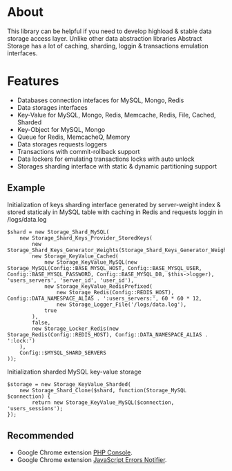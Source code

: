 # About

This library can be helpful if you need to develop highload & stable data storage access layer. Unlike other data abstraction libraries Abstract Storage has a lot of caching, sharding, loggin & transactions emulation interfaces.

# Features

* Databases connection intefaces for MySQL, Mongo, Redis
* Data storages interfaces
 * Key-Value for MySQL, Mongo, Redis, Memcache, Redis, File, Cached, Sharded
 * Key-Object for MySQL, Mongo
 * Queue for Redis, MemcacheQ, Memory
* Data storages requests loggers
* Transactions with commit-rollback support
* Data lockers for emulating transactions locks with auto unlock
* Storages sharding interface with static & dynamic partitioning support


## Example

Initialization of keys sharding interface generated by server-weight index & stored staticaly in MySQL table with caching in Redis and requests loggin in /logs/data.log

	$shard = new Storage_Shard_MySQL(
		new Storage_Shard_Keys_Provider_StoredKeys(
			new Storage_Shard_Keys_Generator_Weights(Storage_Shard_Keys_Generator_Weights::getWeightsFromMultiArray(Config::$MYSQL_SHARD_SERVERS)),
			new Storage_KeyValue_Cached(
				new Storage_KeyValue_MySQL(new Storage_MySQL(Config::BASE_MYSQL_HOST, Config::BASE_MYSQL_USER, Config::BASE_MYSQL_PASSWORD, Config::BASE_MYSQL_DB, $this->logger), 'users_servers', 'server_id', 'user_id'),
				new Storage_KeyValue_RedisPrefixed(
					new Storage_Redis(Config::REDIS_HOST), Config::DATA_NAMESPACE_ALIAS . ':users_servers:', 60 * 60 * 12,
					new Storage_Logger_File('/logs/data.log'),
				true
			),
			false,
			new Storage_Locker_Redis(new Storage_Redis(Config::REDIS_HOST), Config::DATA_NAMESPACE_ALIAS . ':lock:')
		),
		Config::$MYSQL_SHARD_SERVERS
	));
	
Initialization sharded MySQL key-value storage
	
	$storage = new Storage_KeyValue_Sharded(
		new Storage_Shard_Clone($shard, function(Storage_MySQL $connection) {
			return new Storage_KeyValue_MySQL($connection, 'users_sessions');
	});

## Recommended
* Google Chrome extension <a href="http://goo.gl/b10YF">PHP Console</a>.
* Google Chrome extension <a href="http://goo.gl/kNix9">JavaScript Errors Notifier</a>.

